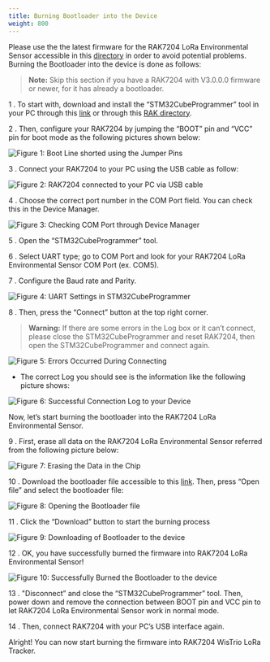 ```yaml
---
title: Burning Bootloader into the Device
weight: 800
---
```


Please use the the latest firmware for the RAK7204 LoRa Environmental Sensor accessible in this [directory](https://downloads.rakwireless.com/en/LoRa/RAK7204/Firmware/) in order to avoid potential problems. Burning the Bootloader into the device is done as follows:

>**Note:** Skip this section if you have a RAK7204 with V3.0.0.0 firmware or newer, for it has already a bootloader.

1 . To start with, download and install the “STM32CubeProgrammer” tool in your PC through this [link](https://www.st.com/content/st_com/en/products/development-tools/software-development-tools/stm32-software-development-tools/stm32-programmers/stm32cubeprog.html#overview) or through this [RAK directory](https://downloads.rakwireless.com/en/LoRa/RAK811/Tools/SetupSTM32CubeProgrammer-2.1.0.rar).

2 . Then, configure your RAK7204 by jumping the “BOOT” pin and “VCC” pin for boot mode as the following pictures shown below:

![Figure 1: Boot Line shorted using the Jumper Pins](../images/boot_short.jpg)

3 . Connect your RAK7204 to your PC using the USB cable as follow:

![Figure 2: RAK7204 connected to your PC via USB cable](../images/interface.jpg)

4 . Choose the correct port number in the COM Port field. You can check this in the Device Manager.

![Figure 3: Checking COM Port through Device Manager](../images/ComPort.jpg)

5 . Open the “STM32CubeProgrammer” tool.

6 . Select UART type; go to COM Port and look for your RAK7204 LoRa Environmental Sensor COM Port (ex. COM5).

7 . Configure the Baud rate and Parity.

![Figure 4: UART Settings in STM32CubeProgrammer](../images/uart_settings.jpg)

8 . Then, press the “Connect” button at the top right corner.

>**Warning:** If there are some errors in the Log box or it can’t connect, please close the STM32CubeProgrammer and reset
RAK7204, then open the STM32CubeProgrammer and connect again.

![Figure 5: Errors Occurred During Connecting](../images/errors_stm32.jpg)

* The correct Log you should see is the information like the following picture shows:

![Figure 6: Successful Connection Log to your Device](../images/success_con.jpg)

Now, let’s start burning the bootloader into the RAK7204 LoRa Environmental Sensor.

9 . First, erase all data on the RAK7204 LoRa Environmental Sensor referred from the following picture below:

![Figure 7: Erasing the Data in the Chip](../images/erasing_data.jpg)

10 . Download the bootloader file accessible to this [link](https://downloads.rakwireless.com/en/LoRa/RAK7204/Firmware/). Then, press “Open file” and select the bootloader file:

![Figure 8: Opening the Bootloader file](../images/erasing_data.jpg)

11 . Click the “Download” button to start the burning process

![Figure 9: Downloading of Bootloader to the device](../images/download_bootload.jpg)

12 . OK, you have successfully burned the firmware into RAK7204 LoRa Environmental Sensor!

![Figure 10: Successfully Burned the Bootloader to the device](../images/success_burned.jpg)

13 . "Disconnect” and close the “STM32CubeProgrammer” tool. Then, power down and remove the connection between BOOT pin and VCC pin to let RAK7204 LoRa Environmental Sensor work in normal mode.

14 . Then, connect RAK7204 with your PC’s USB interface again.

Alright! You can now start burning the firmware into RAK7204 WisTrio LoRa Tracker.
